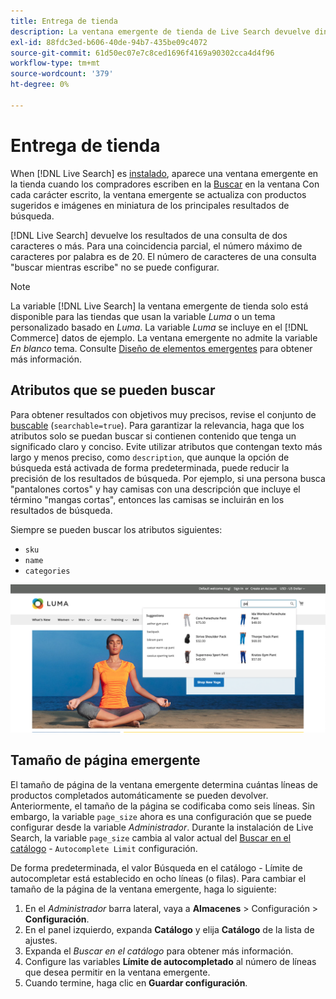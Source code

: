 ```yaml
---
title: Entrega de tienda
description: La ventana emergente de tienda de Live Search devuelve dinámicamente los productos sugeridos y las miniaturas.
exl-id: 88fdc3ed-b606-40de-94b7-435be09c4072
source-git-commit: 61d50ec07e7c8ced1696f4169a90302cca4d4f96
workflow-type: tm+mt
source-wordcount: '379'
ht-degree: 0%

---
```


# Entrega de tienda

When [!DNL Live Search] es [instalado](install.md), aparece una ventana emergente en la tienda cuando los compradores escriben en la [Buscar](https://docs.magento.com/user-guide/catalog/search-quick.html) en la ventana Con cada carácter escrito, la ventana emergente se actualiza con productos sugeridos e imágenes en miniatura de los principales resultados de búsqueda.

[!DNL Live Search] devuelve los resultados de una consulta de dos caracteres o más. Para una coincidencia parcial, el número máximo de caracteres por palabra es de 20. El número de caracteres de una consulta &quot;buscar mientras escribe&quot; no se puede configurar.

>[!NOTE]
>
>La variable [!DNL Live Search] la ventana emergente de tienda solo está disponible para las tiendas que usan la variable *Luma* o un tema personalizado basado en *Luma*. La variable *Luma* se incluye en el [!DNL Commerce] datos de ejemplo. La ventana emergente no admite la variable *En blanco* tema. Consulte [Diseño de elementos emergentes](storefront-popover-styling.md) para obtener más información.

## Atributos que se pueden buscar

Para obtener resultados con objetivos muy precisos, revise el conjunto de [buscable](https://docs.magento.com/user-guide/stores/attributes-product.html#storefront-properties) (`searchable=true`). Para garantizar la relevancia, haga que los atributos solo se puedan buscar si contienen contenido que tenga un significado claro y conciso. Evite utilizar atributos que contengan texto más largo y menos preciso, como `description`, que aunque la opción de búsqueda está activada de forma predeterminada, puede reducir la precisión de los resultados de búsqueda. Por ejemplo, si una persona busca &quot;pantalones cortos&quot; y hay camisas con una descripción que incluye el término &quot;mangas cortas&quot;, entonces las camisas se incluirán en los resultados de búsqueda.

Siempre se pueden buscar los atributos siguientes:

* `sku`
* `name`
* `categories`

![Opción de búsqueda en directo](assets/storefront-search-as-you-type.png)

## Tamaño de página emergente

El tamaño de página de la ventana emergente determina cuántas líneas de productos completados automáticamente se pueden devolver. Anteriormente, el tamaño de la página se codificaba como seis líneas. Sin embargo, la variable `page_size` ahora es una configuración que se puede configurar desde la variable *Administrador*. Durante la instalación de Live Search, la variable `page_size` cambia al valor actual del [Buscar en el catálogo](https://docs.magento.com/user-guide/configuration/catalog/catalog.html#catalog-search) - `Autocomplete Limit` configuración.

De forma predeterminada, el valor Búsqueda en el catálogo - Límite de autocompletar está establecido en ocho líneas (o filas). Para cambiar el tamaño de la página de la ventana emergente, haga lo siguiente:

1. En el *Administrador* barra lateral, vaya a **Almacenes** > Configuración > **Configuración**.
1. En el panel izquierdo, expanda **Catálogo** y elija **Catálogo** de la lista de ajustes.
1. Expanda el *Buscar en el catálogo* para obtener más información.
1. Configure las variables **Límite de autocompletado** al número de líneas que desea permitir en la ventana emergente.
1. Cuando termine, haga clic en **Guardar configuración**.
